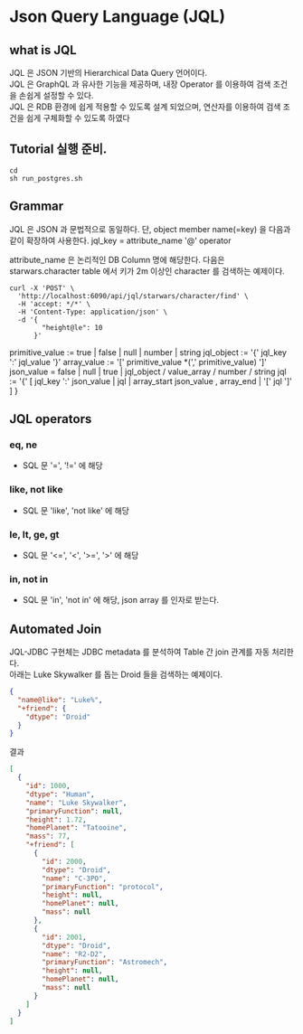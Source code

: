 # Json Query Language (JQL)

## what is JQL
JQL 은 JSON 기반의 Hierarchical Data Query 언어이다. <br>
JQL 은 GraphQL 과 유사한 기능을 제공하며, 내장 Operator 를 이용하여 검색 조건을 손쉽게 설정할 수 있다.<br>
JQL 은 RDB 환경에 쉽게 적용할 수 있도록 설계 되었으며, 연산자를 이용하여 검색 조건을 쉽게 구체화할 수 있도록 하였다<br>

## Tutorial 실행 준비.
```
cd 
sh run_postgres.sh
```

## Grammar
JQL 은 JSON 과 문법적으로 동일하다. 단, object member name(=key) 을 다음과 같이 확장하여 사용한다.
jql_key = attribute_name '@' operator

attribute_name 은 논리적인 DB Column 명에 해당한다.
다음은 starwars.character table 에서 키가 2m 이상인 character 를 검색하는 예제이다.
```
curl -X 'POST' \
  'http://localhost:6090/api/jql/starwars/character/find' \
  -H 'accept: */*' \
  -H 'Content-Type: application/json' \
  -d '{
        "height@le": 10
      }'
```
primitive_value := true | false | null | number | string
jql_object := '{' jql_key ':' jql_value '}'
array_value := '[' primitive_value *(',' primitive_value) ']'
json_value = false | null | true | jql_object / value_array / number / string
jql := '{' [ jql_key ':' json_value | jql | array_start json_value , array_end | '[' jql ']' ] }

## JQL operators
### eq, ne
* SQL 문 '=', '!=' 에 해당
### like, not like
* SQL 문 'like', 'not like' 에 해당
### le, lt, ge, gt
* SQL 문 '<=', '<', '>=', '>' 에 해당
### in, not in
* SQL 문 'in', 'not in' 에 해당, json array 를 인자로 받는다. 


## Automated Join
JQL-JDBC 구현체는 JDBC metadata 를 분석하여 Table 간 join 관계를 자동 처리한다.<br>
아래는 Luke Skywalker 를 돕는 Droid 들을 검색하는 예제이다.
```json
{
  "name@like": "Luke%",
  "+friend": {
    "dtype": "Droid"
  }
}
```
결과
```json
[
  {
    "id": 1000,
    "dtype": "Human",
    "name": "Luke Skywalker",
    "primaryFunction": null,
    "height": 1.72,
    "homePlanet": "Tatooine",
    "mass": 77,
    "+friend": [
      {
        "id": 2000,
        "dtype": "Droid",
        "name": "C-3PO",
        "primaryFunction": "protocol",
        "height": null,
        "homePlanet": null,
        "mass": null
      },
      {
        "id": 2001,
        "dtype": "Droid",
        "name": "R2-D2",
        "primaryFunction": "Astromech",
        "height": null,
        "homePlanet": null,
        "mass": null
      }
    ]
  }
]
```

